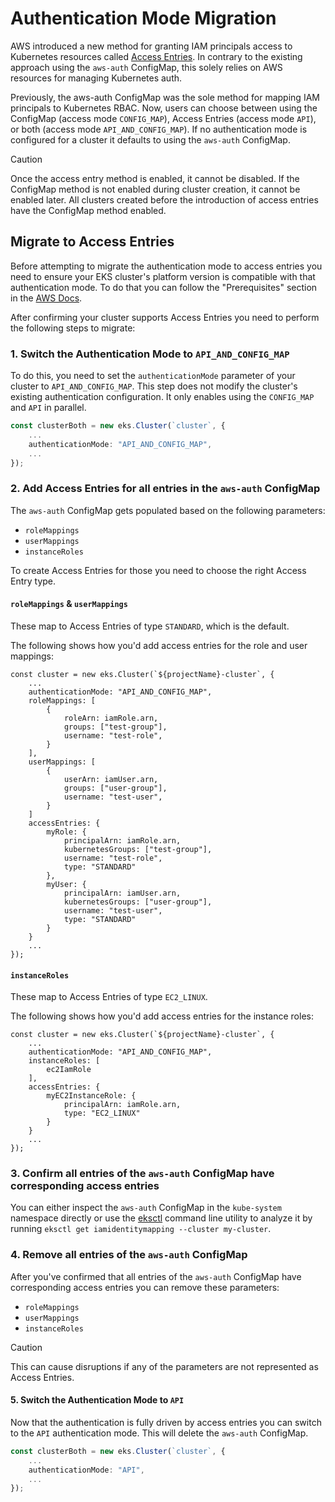 # Authentication Mode Migration

AWS introduced a new method for granting IAM principals access to Kubernetes resources called [Access Entries](https://docs.aws.amazon.com/eks/latest/userguide/grant-k8s-access.html#authentication-modes).
In contrary to the existing approach using the `aws-auth` ConfigMap, this solely relies on AWS resources for managing Kubernetes auth.

Previously, the aws-auth ConfigMap was the sole method for mapping IAM principals to Kubernetes RBAC. Now, users can choose between using the ConfigMap (access mode `CONFIG_MAP`), Access Entries (access mode `API`), or both (access mode `API_AND_CONFIG_MAP`).
If no authentication mode is configured for a cluster it defaults to using the `aws-auth` ConfigMap.

> [!CAUTION]
> Once the access entry method is enabled, it cannot be disabled. If the ConfigMap method is not enabled during cluster creation, it cannot be enabled later. All clusters created before the introduction of access entries have the ConfigMap method enabled.

## Migrate to Access Entries

Before attempting to migrate the authentication mode to access entries you need to ensure your EKS cluster's platform version is compatible with that authentication mode. To do that you can follow the "Prerequisites" section in the [AWS Docs](https://docs.aws.amazon.com/eks/latest/userguide/access-entries.html).

After confirming your cluster supports Access Entries you need to perform the following steps to migrate:

### 1. Switch the Authentication Mode to `API_AND_CONFIG_MAP`
To do this, you need to set the `authenticationMode` parameter of your cluster to `API_AND_CONFIG_MAP`. This step does not modify the cluster's existing authentication configuration. It only enables using the `CONFIG_MAP` and `API` in parallel.

```ts
const clusterBoth = new eks.Cluster(`cluster`, {
    ...
    authenticationMode: "API_AND_CONFIG_MAP",
    ...
});
```

### 2. Add Access Entries for all entries in the `aws-auth` ConfigMap
The `aws-auth` ConfigMap gets populated based on the following parameters:
- `roleMappings`
- `userMappings`
- `instanceRoles`

To create Access Entries for those you need to choose the right Access Entry type.

#### `roleMappings` & `userMappings`
These map to Access Entries of type `STANDARD`, which is the default.

The following shows how you'd add access entries for the role and user mappings:
```
const cluster = new eks.Cluster(`${projectName}-cluster`, {
    ...
    authenticationMode: "API_AND_CONFIG_MAP",
    roleMappings: [
        {
            roleArn: iamRole.arn,
            groups: ["test-group"],
            username: "test-role",
        }
    ],
    userMappings: [
        {
            userArn: iamUser.arn,
            groups: ["user-group"],
            username: "test-user",
        }
    ]
    accessEntries: {
        myRole: {
            principalArn: iamRole.arn,
            kubernetesGroups: ["test-group"],
            username: "test-role",
            type: "STANDARD"
        },
        myUser: {
            principalArn: iamUser.arn,
            kubernetesGroups: ["user-group"],
            username: "test-user",
            type: "STANDARD"
        }
    }
    ...
});
```

#### `instanceRoles`
These map to Access Entries of type `EC2_LINUX`.

The following shows how you'd add access entries for the instance roles:
```
const cluster = new eks.Cluster(`${projectName}-cluster`, {
    ...
    authenticationMode: "API_AND_CONFIG_MAP",
    instanceRoles: [
        ec2IamRole
    ],
    accessEntries: {
        myEC2InstanceRole: {
            principalArn: iamRole.arn,
            type: "EC2_LINUX"
        }
    }
    ...
});
```

### 3. Confirm all entries of the `aws-auth` ConfigMap have corresponding access entries
You can either inspect the `aws-auth` ConfigMap in the `kube-system` namespace directly or use the [eksctl](https://eksctl.io/installation/) command line utility to analyze it by running `eksctl get iamidentitymapping --cluster my-cluster`.

### 4. Remove all entries of the `aws-auth` ConfigMap
After you've confirmed that all entries of the `aws-auth` ConfigMap have corresponding access entries you can remove these parameters:
- `roleMappings`
- `userMappings`
- `instanceRoles`

> [!CAUTION]
> This can cause disruptions if any of the parameters are not represented as Access Entries.

#### 5. Switch the Authentication Mode to `API`
Now that the authentication is fully driven by access entries you can switch to the `API` authentication mode. This will delete the `aws-auth` ConfigMap.

```ts
const clusterBoth = new eks.Cluster(`cluster`, {
    ...
    authenticationMode: "API",
    ...
});
```
